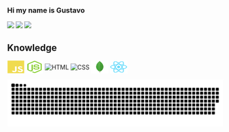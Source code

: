 ### Hi my name is Gustavo
<div>
<img height="180em" src="https://github-readme-stats.vercel.app/api?username=guticloonegames&show_icons=true&theme=tokyonight&include_all_commits=true&count_private=true"/>
  <img height="180em" src="https://github-readme-stats.vercel.app/api/top-langs/?username=guticloonegames&layout=compact&theme=tokyonight&card_width=250"/>
   <img height="180em" src="https://github-readme-stats.vercel.app/api/wakatime?username=guticlonegames&theme=tokyonight&langs_count=4"/>
  
</div>

## Knowledge

<div>
  
  <img align="center" alt="Js" height="30" width="40" src="https://raw.githubusercontent.com/devicons/devicon/master/icons/javascript/javascript-plain.svg">
  <img align="center" alt="HTML" height="30" width="40" src="https://raw.githubusercontent.com/devicons/devicon/master/icons/nodejs/nodejs-original.svg">
  <img align="center" alt="HTML" height="30" width="40" src="https://icongr.am/devicon/html5-original-wordmark.svg">
  <img align="center" alt="CSS" height="30" width="40" src="https://icongr.am/devicon/css3-original-wordmark.svg">
  <img align="center" alt="CSS" height="30" width="40" src="https://raw.githubusercontent.com/devicons/devicon/master/icons/mongodb/mongodb-original.svg">
  <img align="center" alt="React" height="30" width="40" src="https://raw.githubusercontent.com/devicons/devicon/master/icons/react/react-original.svg">
  
</div>

![Snake animation](https://github.com/guticloonegames/guticloonegames/blob/output/github-contribution-grid-snake.svg)
<!--
**guticloonegames/guticloonegames** is a ✨ _special_ ✨ repository because its `README.md` (this file) appears on your GitHub profile.

Here are some ideas to get you started:

- 🔭 I’m currently working on ...
- 🌱 I’m currently learning ...
- 👯 I’m looking to collaborate on ...
- 🤔 I’m looking for help with ...
- 💬 Ask me about ...
- 📫 How to reach me: ...
- 😄 Pronouns: ...
- ⚡ Fun fact: ...
-->
